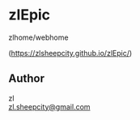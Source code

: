 # zlEpic
zlhome/webhome  

(https://zlsheepcity.github.io/zlEpic/)  


## Author

zl  
zl.sheepcity@gmail.com  
